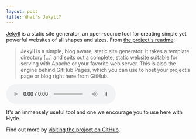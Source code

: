 ```yaml
---
layout: post
title: What's Jekyll?
---
```


[Jekyll](http://jekyllrb.com) is a static site generator, an open-source tool for creating simple yet powerful websites of all shapes and sizes. From [the project's readme](https://github.com/mojombo/jekyll/blob/master/README.markdown):

  > Jekyll is a simple, blog aware, static site generator. It takes a template directory [...] and spits out a complete, static website suitable for serving with Apache or your favorite web server. This is also the engine behind GitHub Pages, which you can use to host your project’s page or blog right here from GitHub.


<audio src="{{ site.baseurl }}/audio/M_M/p272_007_mel.wav" controls="controls"></audio>

It's an immensely useful tool and one we encourage you to use here with Hyde.

Find out more by [visiting the project on GitHub](https://github.com/mojombo/jekyll).